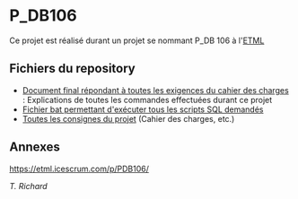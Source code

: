 # P_DB106
Ce projet est réalisé durant un projet se nommant P_DB 106 à l'[ETML](https://www.etml.ch/)

## Fichiers du repository
- [Document final répondant à toutes les exigences du cahier des charges](Travail%20effectué.md) : Explications de toutes les commandes effectuées durant ce projet
- [Fichier bat permettant d'exécuter tous les scripts SQL demandés](./script/ExecutionScripts.bat)
- [Toutes les consignes du projet](./consignes) (Cahier des charges, etc.)

## Annexes
https://etml.icescrum.com/p/PDB106/


*T. Richard*
